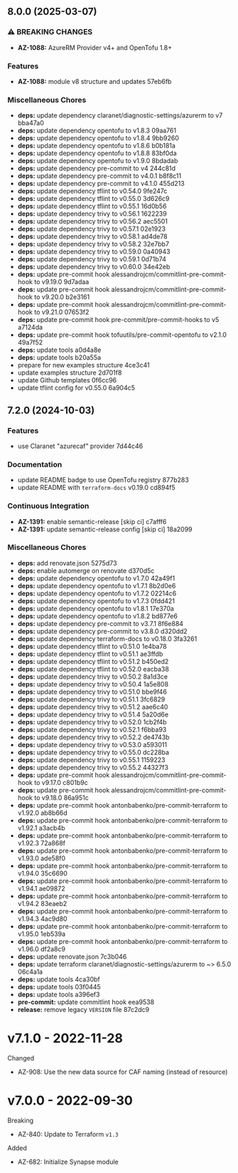 ## 8.0.0 (2025-03-07)

### ⚠ BREAKING CHANGES

* **AZ-1088:** AzureRM Provider v4+ and OpenTofu 1.8+

### Features

* **AZ-1088:** module v8 structure and updates 57eb6fb

### Miscellaneous Chores

* **deps:** update dependency claranet/diagnostic-settings/azurerm to v7 bba47a0
* **deps:** update dependency opentofu to v1.8.3 09aa761
* **deps:** update dependency opentofu to v1.8.4 9bb9260
* **deps:** update dependency opentofu to v1.8.6 b0b181a
* **deps:** update dependency opentofu to v1.8.8 83bf0da
* **deps:** update dependency opentofu to v1.9.0 8bdadab
* **deps:** update dependency pre-commit to v4 244c81d
* **deps:** update dependency pre-commit to v4.0.1 b8f8c11
* **deps:** update dependency pre-commit to v4.1.0 455d213
* **deps:** update dependency tflint to v0.54.0 9fe247c
* **deps:** update dependency tflint to v0.55.0 3d626c9
* **deps:** update dependency tflint to v0.55.1 16d0b56
* **deps:** update dependency trivy to v0.56.1 1622239
* **deps:** update dependency trivy to v0.56.2 aec5501
* **deps:** update dependency trivy to v0.57.1 02e1923
* **deps:** update dependency trivy to v0.58.1 ad4de78
* **deps:** update dependency trivy to v0.58.2 32e7bb7
* **deps:** update dependency trivy to v0.59.0 0a40943
* **deps:** update dependency trivy to v0.59.1 0d71b74
* **deps:** update dependency trivy to v0.60.0 34e42eb
* **deps:** update pre-commit hook alessandrojcm/commitlint-pre-commit-hook to v9.19.0 9d7adaa
* **deps:** update pre-commit hook alessandrojcm/commitlint-pre-commit-hook to v9.20.0 b2e3161
* **deps:** update pre-commit hook alessandrojcm/commitlint-pre-commit-hook to v9.21.0 07653f2
* **deps:** update pre-commit hook pre-commit/pre-commit-hooks to v5 a7124da
* **deps:** update pre-commit hook tofuutils/pre-commit-opentofu to v2.1.0 49a7f52
* **deps:** update tools a0d4a8e
* **deps:** update tools b20a55a
* prepare for new examples structure 4ce3c41
* update examples structure 2d701f8
* update Github templates 0f6cc96
* update tflint config for v0.55.0 6a904c5

## 7.2.0 (2024-10-03)

### Features

* use Claranet "azurecaf" provider 7d44c46

### Documentation

* update README badge to use OpenTofu registry 877b283
* update README with `terraform-docs` v0.19.0 cd894f5

### Continuous Integration

* **AZ-1391:** enable semantic-release [skip ci] c7afff6
* **AZ-1391:** update semantic-release config [skip ci] 18a2099

### Miscellaneous Chores

* **deps:** add renovate.json 5275d73
* **deps:** enable automerge on renovate d370d5c
* **deps:** update dependency opentofu to v1.7.0 42a49f1
* **deps:** update dependency opentofu to v1.7.1 8b2d0e6
* **deps:** update dependency opentofu to v1.7.2 02214c6
* **deps:** update dependency opentofu to v1.7.3 0fdd421
* **deps:** update dependency opentofu to v1.8.1 17e370a
* **deps:** update dependency opentofu to v1.8.2 bd877e6
* **deps:** update dependency pre-commit to v3.7.1 8f6e884
* **deps:** update dependency pre-commit to v3.8.0 d320dd2
* **deps:** update dependency terraform-docs to v0.18.0 3fa3261
* **deps:** update dependency tflint to v0.51.0 1e4ba78
* **deps:** update dependency tflint to v0.51.1 ae3ffdb
* **deps:** update dependency tflint to v0.51.2 b450ed2
* **deps:** update dependency tflint to v0.52.0 eacba38
* **deps:** update dependency trivy to v0.50.2 8a1d3ce
* **deps:** update dependency trivy to v0.50.4 1a5e808
* **deps:** update dependency trivy to v0.51.0 bbe9f46
* **deps:** update dependency trivy to v0.51.1 3fc6829
* **deps:** update dependency trivy to v0.51.2 aae6c40
* **deps:** update dependency trivy to v0.51.4 5a20d6e
* **deps:** update dependency trivy to v0.52.0 1cb2f4b
* **deps:** update dependency trivy to v0.52.1 f6bba93
* **deps:** update dependency trivy to v0.52.2 de4743b
* **deps:** update dependency trivy to v0.53.0 a593011
* **deps:** update dependency trivy to v0.55.0 dc228ba
* **deps:** update dependency trivy to v0.55.1 1159223
* **deps:** update dependency trivy to v0.55.2 44327f3
* **deps:** update pre-commit hook alessandrojcm/commitlint-pre-commit-hook to v9.17.0 c801b9c
* **deps:** update pre-commit hook alessandrojcm/commitlint-pre-commit-hook to v9.18.0 86a951c
* **deps:** update pre-commit hook antonbabenko/pre-commit-terraform to v1.92.0 ab8b66d
* **deps:** update pre-commit hook antonbabenko/pre-commit-terraform to v1.92.1 a3acb4b
* **deps:** update pre-commit hook antonbabenko/pre-commit-terraform to v1.92.3 72a868f
* **deps:** update pre-commit hook antonbabenko/pre-commit-terraform to v1.93.0 ade58f0
* **deps:** update pre-commit hook antonbabenko/pre-commit-terraform to v1.94.0 35c6690
* **deps:** update pre-commit hook antonbabenko/pre-commit-terraform to v1.94.1 ae09872
* **deps:** update pre-commit hook antonbabenko/pre-commit-terraform to v1.94.2 83eaeb2
* **deps:** update pre-commit hook antonbabenko/pre-commit-terraform to v1.94.3 4ac9d80
* **deps:** update pre-commit hook antonbabenko/pre-commit-terraform to v1.95.0 1eb539a
* **deps:** update pre-commit hook antonbabenko/pre-commit-terraform to v1.96.0 df2a8c9
* **deps:** update renovate.json 7c3b046
* **deps:** update terraform claranet/diagnostic-settings/azurerm to ~> 6.5.0 06c4a1a
* **deps:** update tools 4ca30bf
* **deps:** update tools 03f0445
* **deps:** update tools a396ef3
* **pre-commit:** update commitlint hook eea9538
* **release:** remove legacy `VERSION` file 87c2dc9

# v7.1.0 - 2022-11-28

Changed
  * AZ-908: Use the new data source for CAF naming (instead of resource)

# v7.0.0 - 2022-09-30

Breaking
  * AZ-840: Update to Terraform `v1.3`

Added
  * AZ-682: Initialize Synapse module

